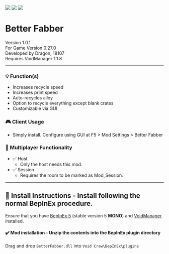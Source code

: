 [![](https://img.shields.io/badge/-Void_Crew_Modding_Team-111111?style=just-the-label&logo=github&labelColor=24292f)](https://github.com/Void-Crew-Modding-Team)
![](https://img.shields.io/badge/Game%20Version-0.27.0-111111?style=flat&labelColor=24292f&color=111111)
[![](https://img.shields.io/discord/1180651062550593536.svg?&logo=discord&logoColor=ffffff&style=flat&label=Discord&labelColor=24292f&color=111111)](https://discord.gg/g2u5wpbMGu "Void Crew Modding Discord")

# Better Fabber

Version 1.0.1  
For Game Version 0.27.0  
Developed by Dragon, 18107  
Requires VoidManager 1.1.8


---------------------

### 💡 Function(s)

- Increases recycle speed
- Increases print speed
- Auto-recycles alloy
- Option to recycle everything except blank crates
- Customizable via GUI

### 🎮 Client Usage

- Simply install. Configure using GUI at F5 > Mod Settings > Better Fabber

### 👥 Multiplayer Functionality

- ✅ Host
  - Only the host needs this mod.
- ✅ Session
  - Requires the room to be marked as Mod_Session.

---------------------

## 🔧 Install Instructions - **Install following the normal BepInEx procedure.**

Ensure that you have [BepInEx 5](https://thunderstore.io/c/void-crew/p/BepInEx/BepInExPack/) (stable version 5 **MONO**) and [VoidManager](https://thunderstore.io/c/void-crew/p/VoidCrewModdingTeam/VoidManager/) installed.

#### ✔️ Mod installation - **Unzip the contents into the BepInEx plugin directory**

Drag and drop `BetterFabber.dll` into `Void Crew\BepInEx\plugins`

